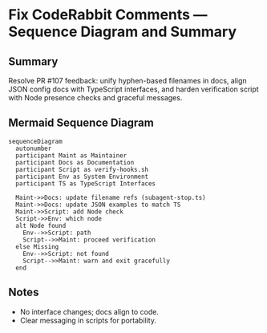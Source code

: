 # Fix CodeRabbit Comments — Sequence Diagram and Summary

## Summary

Resolve PR #107 feedback: unify hyphen-based filenames in docs, align JSON config docs with TypeScript interfaces, and harden verification script with Node presence checks and graceful messages.

## Mermaid Sequence Diagram

```mermaid
sequenceDiagram
  autonumber
  participant Maint as Maintainer
  participant Docs as Documentation
  participant Script as verify-hooks.sh
  participant Env as System Environment
  participant TS as TypeScript Interfaces

  Maint->>Docs: update filename refs (subagent-stop.ts)
  Maint->>Docs: update JSON examples to match TS
  Maint->>Script: add Node check
  Script->>Env: which node
  alt Node found
    Env-->>Script: path
    Script-->>Maint: proceed verification
  else Missing
    Env-->>Script: not found
    Script-->>Maint: warn and exit gracefully
  end
```

## Notes

- No interface changes; docs align to code.
- Clear messaging in scripts for portability.
